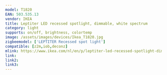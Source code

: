 ```yaml
---
model: T1820
EAN: 503.535.13
vendor: IKEA
title: Leptiter LED recessed spotlight, dimmable, white spectrum
category: light
supports: on/off, brightness, colortemp
image: /assets/images/devices/Ikea_T1820.jpg
zigbeemodel: ['LEPTITER Recessed spot light']
compatible: [z2m,iob,deconz]
mlink: https://www.ikea.com/nl/en/p/leptiter-led-recessed-spotlight-dimmable-white-spectrum-50353513/ 
link: 
link2: 
link3: 
---
```

